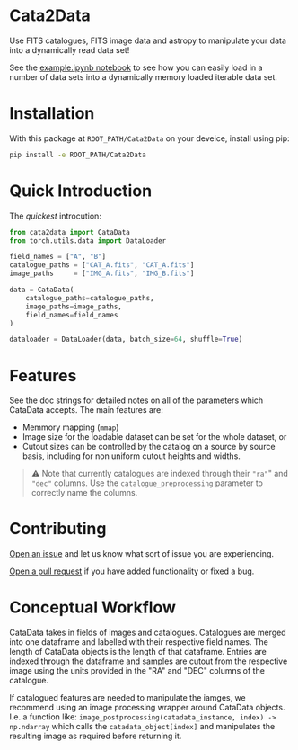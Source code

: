 # Cata2Data
Use FITS catalogues, FITS image data and astropy to manipulate your data into a dynamically read data set!

See the [example.ipynb notebook](https://github.com/mb010/Cata2Data/blob/main/example.ipynb) to see how you can easily load in a number of data sets into a dynamically memory loaded iterable data set.

# Installation
With this package at `ROOT_PATH/Cata2Data` on your deveice, install using pip:

```bash
pip install -e ROOT_PATH/Cata2Data
```

# Quick Introduction
The *quickest* introcution:
```python
from cata2data import CataData
from torch.utils.data import DataLoader

field_names = ["A", "B"]
catalogue_paths = ["CAT_A.fits", "CAT_A.fits"]
image_paths     = ["IMG_A.fits", "IMG_B.fits"]

data = CataData(
    catalogue_paths=catalogue_paths,
    image_paths=image_paths,
    field_names=field_names
)

dataloader = DataLoader(data, batch_size=64, shuffle=True)
```

# Features
See the doc strings for detailed notes on all of the parameters which CataData accepts. The main features are:
- Memmory mapping (`mmap`)
- Image size for the loadable dataset can be set for the whole dataset, or
- Cutout sizes can be controlled by the catalog on a source by source basis, including for non uniform cutout heights and widths.

> :warning: Note that currently catalogues are indexed through their `"ra"`" and `"dec"` columns. Use the `catalogue_preprocessing` parameter to correctly name the columns.

# Contributing
[Open an issue](https://github.com/mb010/Cata2Data/issues) and let us know what sort of issue you are experiencing.

[Open a pull request](https://github.com/mb010/Cata2Data/pulls) if you have added functionality or fixed a bug.


# Conceptual Workflow
CataData takes in fields of images and catalogues. Catalogues are merged into one dataframe and labelled with their respective field names. The length of CataData objects is the length of that dataframe. Entries are indexed through the dataframe and samples are cutout from the respective image using the units provided in the "RA" and "DEC" columns of the catalogue.

If catalogued features are needed to manipulate the iamges, we recommend using an image processing wrapper around CataData objects. I.e. a function like: `image_postprocessing(catadata_instance, index) -> np.ndarray` which calls the `catadata_object[index]` and manipulates the resulting image as required before returning it.
